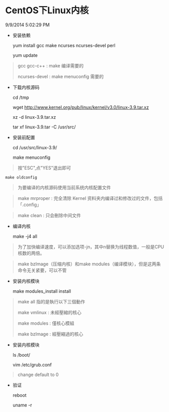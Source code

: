 # CentOS下Linux内核 #

9/9/2014 5:02:29 PM 

- 安装依赖


    yum install gcc make ncurses ncurses-devel perl

    yum update
    
> gcc gcc-c++  : make 编译需要的
> 
> ncurses-devel : make menuconfig 需要的

 
- 下载内核源码

    cd /tmp

    wget http://www.kernel.org/pub/linux/kernel/v3.0/linux-3.9.tar.xz

    xz -d linux-3.9.tar.xz

    tar xf linux-3.9.tar -C /usr/src/
    

- 安装前配置

    cd /usr/src/linux-3.9/

    make menuconfig


> 按"ESC",点"YES"退出即可

    make oldconfig


> 为要编译的内核源码使用当前系统内核配置文件


> make mrproper : 完全清除 Kernel 资料夹内编译过和修改过的文件，包括「.config」

> make clean : 只会刪除中间文件


- 编译内核
 
	make -j4 all

> 为了加快编译速度，可以添加选项-jn，其中n替换为线程数值，一般是CPU核数的两倍。
 
> make bzImage（压缩内核）和make modules（编译模块），但是这两条命令无关紧要，可以不管

- 安装内核模块

	make modules_install install
 
> make all 指的是執行以下三個動作
>  
> make vmlinux : 未經壓縮的核心
> 
> make modules : 僅核心模組
> 
> make bzImage : 經壓縮過的核心

- 安装内核模块

	ls /boot/

	vim /etc/grub.conf

> change default to 0  
   
- 验证

	reboot

	uname -r
